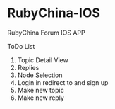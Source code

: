 RubyChina-IOS
=============

RubyChina Forum IOS APP

ToDo List

1. Topic Detail View
2. Replies
3. Node Selection
4. Login in redirect to and sign up
5. Make new topic
6. Make new reply

